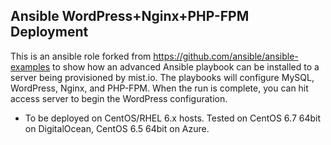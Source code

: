 ## Ansible WordPress+Nginx+PHP-FPM Deployment

This is an ansible role forked from https://github.com/ansible/ansible-examples to show how an advanced Ansible playbook can be installed to a server being provisioned by mist.io. The playbooks will configure MySQL, WordPress, Nginx, and PHP-FPM. When the run is complete, you can hit access server to begin the WordPress configuration.

- To be deployed on CentOS/RHEL 6.x hosts. Tested on CentOS 6.7 64bit on DigitalOcean, CentOS 6.5 64bit on Azure.

